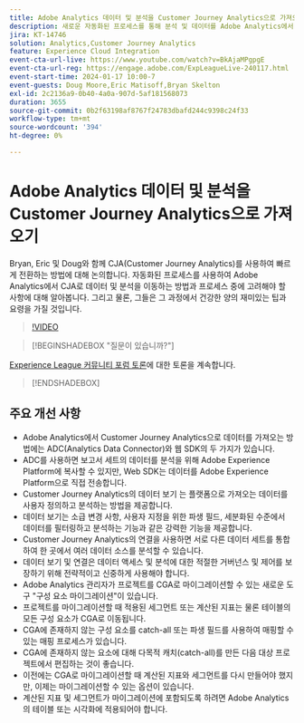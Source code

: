 ```yaml
---
title: Adobe Analytics 데이터 및 분석을 Customer Journey Analytics으로 가져오기
description: 새로운 자동화된 프로세스를 통해 분석 및 데이터를 Adobe Analytics에서 Adobe Customer Journey Analytics으로 이동하는 데 어떻게 도움이 되는지에 대해 알아봅니다.
jira: KT-14746
solution: Analytics,Customer Journey Analytics
feature: Experience Cloud Integration
event-cta-url-live: https://www.youtube.com/watch?v=BkAjaMPgpgE
event-cta-url-reg: https://engage.adobe.com/ExpLeagueLive-240117.html
event-start-time: 2024-01-17 10:00-7
event-guests: Doug Moore,Eric Matisoff,Bryan Skelton
exl-id: 2c2136a9-0b40-4a0a-907d-5af181568073
duration: 3655
source-git-commit: 0b2f63198af8767f24783dbafd244c9398c24f33
workflow-type: tm+mt
source-wordcount: '394'
ht-degree: 0%

---
```


# Adobe Analytics 데이터 및 분석을 Customer Journey Analytics으로 가져오기

Bryan, Eric 및 Doug와 함께 CJA(Customer Journey Analytics)를 사용하여 빠르게 전환하는 방법에 대해 논의합니다. 자동화된 프로세스를 사용하여 Adobe Analytics에서 CJA로 데이터 및 분석을 이동하는 방법과 프로세스 중에 고려해야 할 사항에 대해 알아봅니다. 그리고 물론, 그들은 그 과정에서 건강한 양의 재미있는 팁과 요령을 가질 것입니다.

>[!VIDEO](https://video.tv.adobe.com/v/3426778/?quality=12&learn=on)

>[!BEGINSHADEBOX &quot;질문이 있습니까?&quot;]

[Experience League 커뮤니티 포럼 토론](https://experienceleaguecommunities.adobe.com/t5/adobe-analytics-discussions/experience-league-live-post-session-discussion-bringing-your/m-p/646093#M3582)에 대한 토론을 계속합니다.

>[!ENDSHADEBOX]

## 주요 개선 사항

* Adobe Analytics에서 Customer Journey Analytics으로 데이터를 가져오는 방법에는 ADC(Analytics Data Connector)와 웹 SDK의 두 가지가 있습니다.
* ADC를 사용하면 보고서 세트의 데이터를 분석을 위해 Adobe Experience Platform에 복사할 수 있지만, Web SDK는 데이터를 Adobe Experience Platform으로 직접 전송합니다.
* Customer Journey Analytics의 데이터 보기 는 플랫폼으로 가져오는 데이터를 사용자 정의하고 분석하는 방법을 제공합니다.
* 데이터 보기는 소급 변경 사항, 사용자 지정을 위한 파생 필드, 세분화된 수준에서 데이터를 필터링하고 분석하는 기능과 같은 강력한 기능을 제공합니다.
* Customer Journey Analytics의 연결을 사용하면 서로 다른 데이터 세트를 통합하여 한 곳에서 여러 데이터 소스를 분석할 수 있습니다.
* 데이터 보기 및 연결은 데이터 액세스 및 분석에 대한 적절한 거버넌스 및 제어를 보장하기 위해 전략적이고 신중하게 사용해야 합니다.
* Adobe Analytics 관리자가 프로젝트를 CGA로 마이그레이션할 수 있는 새로운 도구 &quot;구성 요소 마이그레이션&quot;이 있습니다.
* 프로젝트를 마이그레이션할 때 적용된 세그먼트 또는 계산된 지표는 물론 테이블의 모든 구성 요소가 CGA로 이동됩니다.
* CGA에 존재하지 않는 구성 요소를 catch-all 또는 파생 필드를 사용하여 매핑할 수 있는 매핑 프로세스가 있습니다.
* CGA에 존재하지 않는 요소에 대해 다목적 캐치(catch-all)를 만든 다음 대상 프로젝트에서 편집하는 것이 좋습니다.
* 이전에는 CGA로 마이그레이션할 때 계산된 지표와 세그먼트를 다시 만들어야 했지만, 이제는 마이그레이션할 수 있는 옵션이 있습니다.
* 계산된 지표 및 세그먼트가 마이그레이션에 포함되도록 하려면 Adobe Analytics의 테이블 또는 시각화에 적용되어야 합니다.

